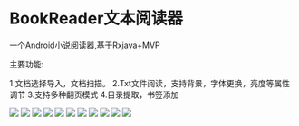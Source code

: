 # BookReader文本阅读器
一个Android小说阅读器,基于Rxjava+MVP

主要功能:

1.文档选择导入，文档扫描。
2.Txt文件阅读，支持背景，字体更换，亮度等属性调节
3.支持多种翻页模式
4.目录提取，书签添加

![](http://omu5mmfy7.bkt.clouddn.com/book_1.png)
![](http://omu5mmfy7.bkt.clouddn.com/book_2.png)
![](http://omu5mmfy7.bkt.clouddn.com/book_3.png)
![](http://omu5mmfy7.bkt.clouddn.com/book_4.png)
![](http://omu5mmfy7.bkt.clouddn.com/book_5.png)
![](http://omu5mmfy7.bkt.clouddn.com/book_6.png)
![](http://omu5mmfy7.bkt.clouddn.com/book_7.png)
![](http://omu5mmfy7.bkt.clouddn.com/book_8.png)
![](http://omu5mmfy7.bkt.clouddn.com/book_9.png)
![](http://omu5mmfy7.bkt.clouddn.com/book_10.png)
![](http://omu5mmfy7.bkt.clouddn.com/book_11.png)
